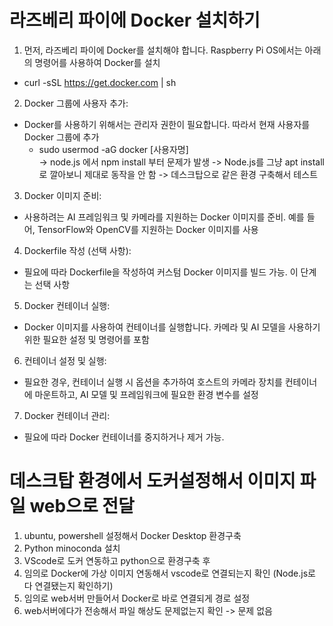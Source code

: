  # 라즈베리 파이에 Docker 설치하기

1. 먼저, 라즈베리 파이에 Docker를 설치해야 합니다. Raspberry Pi OS에서는 아래의 명령어를 사용하여 Docker를 설치
  - curl -sSL https://get.docker.com | sh   

2. Docker 그룹에 사용자 추가:
  - Docker를 사용하기 위해서는 관리자 권한이 필요합니다. 따라서 현재 사용자를 Docker 그룹에 추가
    - sudo usermod -aG docker [사용자명]   
    -> node.js 에서 npm install 부터 문제가 발생
    -> Node.js를 그냥 apt install로 깔아보니 제대로 동작을 안 함
    -> 데스크탑으로 같은 환경 구축해서 테스트
    
3. Docker 이미지 준비:
  - 사용하려는 AI 프레임워크 및 카메라를 지원하는 Docker 이미지를 준비. 예를 들어, TensorFlow와 OpenCV를 지원하는 Docker 이미지를 사용

4. Dockerfile 작성 (선택 사항):
  - 필요에 따라 Dockerfile을 작성하여 커스텀 Docker 이미지를 빌드 가능. 이 단계는 선택 사항

5. Docker 컨테이너 실행:
  - Docker 이미지를 사용하여 컨테이너를 실행합니다. 카메라 및 AI 모델을 사용하기 위한 필요한 설정 및 명령어를 포함

6. 컨테이너 설정 및 실행:
  - 필요한 경우, 컨테이너 실행 시 옵션을 추가하여 호스트의 카메라 장치를 컨테이너에 마운트하고, AI 모델 및 프레임워크에 필요한 환경 변수를 설정

7. Docker 컨테이너 관리:
  - 필요에 따라 Docker 컨테이너를 중지하거나 제거 가능. 


# 데스크탑 환경에서 도커설정해서 이미지 파일 web으로 전달

 1. ubuntu, powershell 설정해서 Docker Desktop 환경구축
 2. Python minoconda 설치
 3. VScode로 도커 연동하고 python으로 환경구축 후
 5. 임의로 Docker에 가상 이미지 연동해서 vscode로 연결되는지 확인 (Node.js로 다 연결됐는지 확인하기)
 6. 임의로 web서버 만들어서 Docker로 바로 연결되게 경로 설정
 7. web서버에다가 전송해서 파일 해상도 문제없는지 확인 -> 문제 없음
